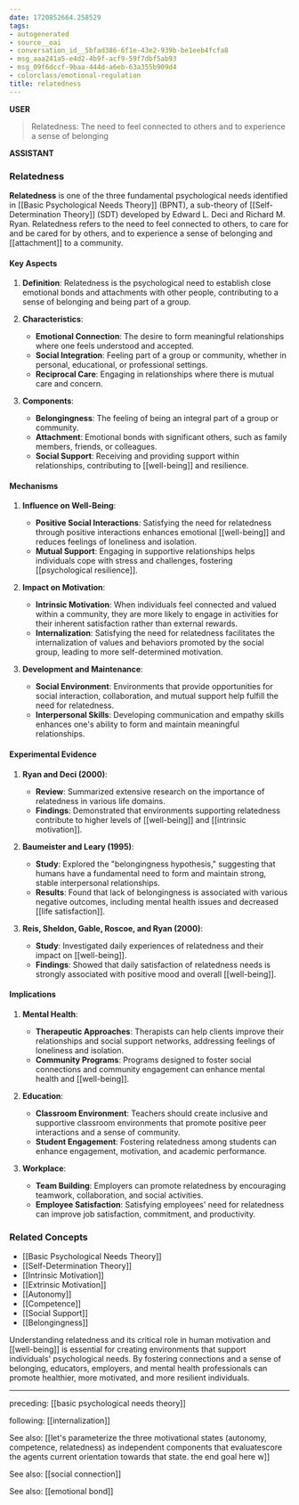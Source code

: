 ```yaml
---
date: 1720852664.258529
tags:
- autogenerated
- source__oai
- conversation_id__5bfad386-6f1e-43e2-939b-be1eeb4fcfa8
- msg_aaa241a5-e4d2-4b9f-acf9-59f7dbf5ab93
- msg_09f6dccf-9baa-444d-a6eb-63a355b909d4
- colorclass/emotional-regulation
title: relatedness
---
```


**USER**

> Relatedness: The need to feel connected to others and to experience a sense of belonging


**ASSISTANT**

### Relatedness

**Relatedness** is one of the three fundamental psychological needs identified in [[Basic Psychological Needs Theory]] (BPNT), a sub-theory of [[Self-Determination Theory]] (SDT) developed by Edward L. Deci and Richard M. Ryan. Relatedness refers to the need to feel connected to others, to care for and be cared for by others, and to experience a sense of belonging and [[attachment]] to a community.

#### Key Aspects

1. **Definition**:
   Relatedness is the psychological need to establish close emotional bonds and attachments with other people, contributing to a sense of belonging and being part of a group.

2. **Characteristics**:
   - **Emotional Connection**: The desire to form meaningful relationships where one feels understood and accepted.
   - **Social Integration**: Feeling part of a group or community, whether in personal, educational, or professional settings.
   - **Reciprocal Care**: Engaging in relationships where there is mutual care and concern.

3. **Components**:
   - **Belongingness**: The feeling of being an integral part of a group or community.
   - **Attachment**: Emotional bonds with significant others, such as family members, friends, or colleagues.
   - **Social Support**: Receiving and providing support within relationships, contributing to [[well-being]] and resilience.

#### Mechanisms

1. **Influence on Well-Being**:
   - **Positive Social Interactions**: Satisfying the need for relatedness through positive interactions enhances emotional [[well-being]] and reduces feelings of loneliness and isolation.
   - **Mutual Support**: Engaging in supportive relationships helps individuals cope with stress and challenges, fostering [[psychological resilience]].

2. **Impact on Motivation**:
   - **Intrinsic Motivation**: When individuals feel connected and valued within a community, they are more likely to engage in activities for their inherent satisfaction rather than external rewards.
   - **Internalization**: Satisfying the need for relatedness facilitates the internalization of values and behaviors promoted by the social group, leading to more self-determined motivation.

3. **Development and Maintenance**:
   - **Social Environment**: Environments that provide opportunities for social interaction, collaboration, and mutual support help fulfill the need for relatedness.
   - **Interpersonal Skills**: Developing communication and empathy skills enhances one's ability to form and maintain meaningful relationships.

#### Experimental Evidence

1. **Ryan and Deci (2000)**:
   - **Review**: Summarized extensive research on the importance of relatedness in various life domains.
   - **Findings**: Demonstrated that environments supporting relatedness contribute to higher levels of [[well-being]] and [[intrinsic motivation]].

2. **Baumeister and Leary (1995)**:
   - **Study**: Explored the "belongingness hypothesis," suggesting that humans have a fundamental need to form and maintain strong, stable interpersonal relationships.
   - **Results**: Found that lack of belongingness is associated with various negative outcomes, including mental health issues and decreased [[life satisfaction]].

3. **Reis, Sheldon, Gable, Roscoe, and Ryan (2000)**:
   - **Study**: Investigated daily experiences of relatedness and their impact on [[well-being]].
   - **Findings**: Showed that daily satisfaction of relatedness needs is strongly associated with positive mood and overall [[well-being]].

#### Implications

1. **Mental Health**:
   - **Therapeutic Approaches**: Therapists can help clients improve their relationships and social support networks, addressing feelings of loneliness and isolation.
   - **Community Programs**: Programs designed to foster social connections and community engagement can enhance mental health and [[well-being]].

2. **Education**:
   - **Classroom Environment**: Teachers should create inclusive and supportive classroom environments that promote positive peer interactions and a sense of community.
   - **Student Engagement**: Fostering relatedness among students can enhance engagement, motivation, and academic performance.

3. **Workplace**:
   - **Team Building**: Employers can promote relatedness by encouraging teamwork, collaboration, and social activities.
   - **Employee Satisfaction**: Satisfying employees' need for relatedness can improve job satisfaction, commitment, and productivity.

### Related Concepts

- [[Basic Psychological Needs Theory]]
- [[Self-Determination Theory]]
- [[Intrinsic Motivation]]
- [[Extrinsic Motivation]]
- [[Autonomy]]
- [[Competence]]
- [[Social Support]]
- [[Belongingness]]

Understanding relatedness and its critical role in human motivation and [[well-being]] is essential for creating environments that support individuals' psychological needs. By fostering connections and a sense of belonging, educators, employers, and mental health professionals can promote healthier, more motivated, and more resilient individuals.


---

preceding: [[basic psychological needs theory]]  


following: [[internalization]]

See also: [[let's parameterize the three motivational states (autonomy, competence, relatedness) as independent components that evaluatescore the agents current orientation towards that state. the end goal here w]]


See also: [[social connection]]


See also: [[emotional bond]]